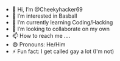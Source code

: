 - 👋 Hi, I’m @Cheekyhacker69
- 👀 I’m interested in Basball
- 🌱 I’m currently learning Coding/Hacking
- 💞️ I’m looking to collaborate on my own
- 📫 How to reach me ....
- 😄 Pronouns: He/Him
- ⚡ Fun fact: I get called gay a lot
(I'm not)
<!---
Cheekyhacker69/Cheekyhacker69 is a ✨ special ✨ repository because its `README.md` (this file) appears on your GitHub profile.
You can click the Preview link to take a look at your changes.
--->
